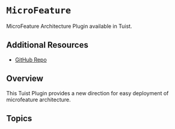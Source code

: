 # ``MicroFeature``

MicroFeature Architecture Plugin available in Tuist.

## Additional Resources

- [GitHub Repo](https://github.com/jihoonahn/microfeature)

## Overview

This Tuist Plugin provides a new direction for easy deployment of microfeature architecture.


## Topics
